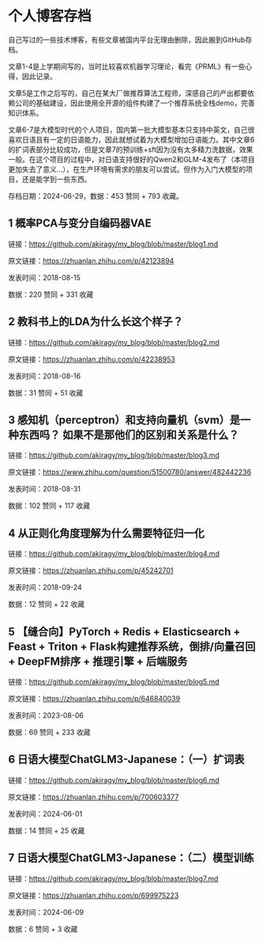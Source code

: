 
# 个人博客存档

自己写过的一些技术博客，有些文章被国内平台无理由删除，因此搬到GitHub存档。

文章1-4是上学期间写的，当时比较喜欢机器学习理论，看完《PRML》有一些心得，因此记录。

文章5是工作之后写的，自己在某大厂做推荐算法工程师，深感自己的产出都要依赖公司的基础建设，因此使用全开源的组件构建了一个推荐系统全栈demo，完善知识体系。

文章6-7是大模型时代的个人项目，国内第一批大模型基本只支持中英文，自己很喜欢日语且有一定的日语能力，因此就想试着为大模型增加日语能力。其中文章6的扩词表部分比较成功，但是文章7的预训练+sft因为没有太多精力洗数据，效果一般。在这个项目的过程中，对日语支持很好的Qwen2和GLM-4发布了（本项目更加失去了意义...），在生产环境有需求的朋友可以尝试。但作为入门大模型的项目，还是能学到一些东西。

存档日期：2024-06-29，数据：453 赞同 + 793 收藏。

## 1 概率PCA与变分自编码器VAE

链接：https://github.com/akiragy/my_blog/blob/master/blog1.md

原文链接：https://zhuanlan.zhihu.com/p/42123894

发表时间：2018-08-15

数据：220 赞同 + 331 收藏

## 2 教科书上的LDA为什么长这个样子？

链接：https://github.com/akiragy/my_blog/blob/master/blog2.md

原文链接：https://zhuanlan.zhihu.com/p/42238953

发表时间：2018-08-16

数据：31 赞同 + 51 收藏

## 3 感知机（perceptron）和支持向量机（svm）是一种东西吗？ 如果不是那他们的区别和关系是什么？

链接：https://github.com/akiragy/my_blog/blob/master/blog3.md

原文链接：https://www.zhihu.com/question/51500780/answer/482442236

发表时间：2018-08-31

数据：102 赞同 + 117 收藏

## 4 从正则化角度理解为什么需要特征归一化

链接：https://github.com/akiragy/my_blog/blob/master/blog4.md

原文链接：https://zhuanlan.zhihu.com/p/45242701

发表时间：2018-09-24

数据：12 赞同 + 22 收藏

## 5 【缝合向】PyTorch + Redis + Elasticsearch + Feast + Triton + Flask构建推荐系统，倒排/向量召回 + DeepFM排序 + 推理引擎 + 后端服务

链接：https://github.com/akiragy/my_blog/blob/master/blog5.md

原文链接：https://zhuanlan.zhihu.com/p/646840039

发表时间：2023-08-06

数据：69 赞同 + 233 收藏

## 6 日语大模型ChatGLM3-Japanese：（一）扩词表

链接：https://github.com/akiragy/my_blog/blob/master/blog6.md

原文链接：https://zhuanlan.zhihu.com/p/700603377

发表时间：2024-06-01

数据：14 赞同 + 25 收藏

## 7 日语大模型ChatGLM3-Japanese：（二）模型训练

链接：https://github.com/akiragy/my_blog/blob/master/blog7.md

原文链接：https://zhuanlan.zhihu.com/p/699975223

发表时间：2024-06-09

数据：6 赞同 + 3 收藏